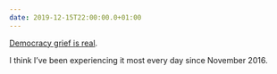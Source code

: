 ```yaml
---
date: 2019-12-15T22:00:00.0+01:00
---
```


[Democracy grief is real](https://www.nytimes.com/2019/12/13/opinion/sunday/trump-democracy.html). 

I think I’ve been experiencing it most every day since November 2016.



